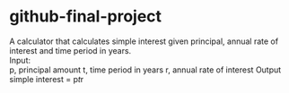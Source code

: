 # github-final-project
A calculator that calculates simple interest given principal, annual rate of interest and time period in years.<br>
Input:<br>
   p, principal amount
   t, time period in years
   r, annual rate of interest
Output
   simple interest = p*t*r
